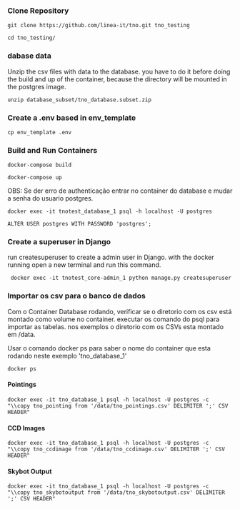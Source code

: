 


### Clone Repository
```
git clone https://github.com/linea-it/tno.git tno_testing
```

```
cd tno_testing/
```

### dabase data
Unzip the csv files with data to the database.
you have to do it before doing the build and up of the container, because the directory will be mounted in the postgres image.
```
unzip database_subset/tno_database.subset.zip
```

### Create a .env based in env_template
```
cp env_template .env

```

### Build and Run Containers 
```
docker-compose build
```

```
docker-compose up
```

OBS: Se der erro de authenticação entrar no container do database e mudar a senha do usuario postgres. 
```
docker exec -it tnotest_database_1 psql -h localhost -U postgres
```
```
ALTER USER postgres WITH PASSWORD 'postgres';
```

### Create a superuser in Django
run createsuperuser to create a admin user in Django.
with the docker running open a new terminal and run this command.
```
 docker exec -it tnotest_core-admin_1 python manage.py createsuperuser
```

### Importar os csv para o banco de dados
Com o Container Database rodando, verificar se o diretorio com os csv está montado como volume no container. 
executar os comando do psql para importar as tabelas. nos exemplos o diretorio com os CSVs esta montado em /data.

Usar o comando docker ps para saber o nome do container que esta rodando neste exemplo 'tno_database_1'
``` 
docker ps 
``` 

#### Pointings
```
docker exec -it tno_database_1 psql -h localhost -U postgres -c "\\copy tno_pointing from '/data/tno_pointings.csv' DELIMITER ';' CSV HEADER"
```

#### CCD Images
```
docker exec -it tno_database_1 psql -h localhost -U postgres -c "\\copy tno_ccdimage from '/data/tno_ccdimage.csv' DELIMITER ';' CSV HEADER"
```

#### Skybot Output
```
docker exec -it tno_database_1 psql -h localhost -U postgres -c "\\copy tno_skybotoutput from '/data/tno_skybotoutput.csv' DELIMITER ';' CSV HEADER"
```
